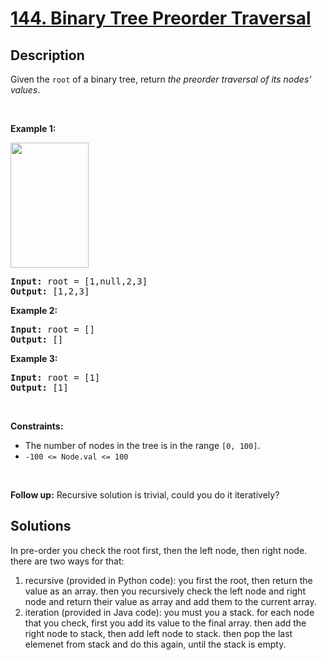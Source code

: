 # [144. Binary Tree Preorder Traversal](https://leetcode.com/problems/binary-tree-preorder-traversal)


## Description

<p>Given the <code>root</code> of a binary tree, return <em>the preorder traversal of its nodes&#39; values</em>.</p>

<p>&nbsp;</p>
<p><strong class="example">Example 1:</strong></p>
<img alt="" src="https://fastly.jsdelivr.net/gh/doocs/leetcode@main/solution/0100-0199/0144.Binary%20Tree%20Preorder%20Traversal/images/inorder_1.jpg" style="width: 125px; height: 200px;" />
<pre>
<strong>Input:</strong> root = [1,null,2,3]
<strong>Output:</strong> [1,2,3]
</pre>

<p><strong class="example">Example 2:</strong></p>

<pre>
<strong>Input:</strong> root = []
<strong>Output:</strong> []
</pre>

<p><strong class="example">Example 3:</strong></p>

<pre>
<strong>Input:</strong> root = [1]
<strong>Output:</strong> [1]
</pre>

<p>&nbsp;</p>
<p><strong>Constraints:</strong></p>

<ul>
	<li>The number of nodes in the tree is in the range <code>[0, 100]</code>.</li>
	<li><code>-100 &lt;= Node.val &lt;= 100</code></li>
</ul>

<p>&nbsp;</p>
<p><strong>Follow up:</strong> Recursive solution is trivial, could you do it iteratively?</p>

## Solutions
In pre-order you check the root first, then the left node, then right node. there are two ways for that:    
1) recursive (provided in Python code): you first the root, then return the value as an array. then you recursively check the left node and right node and return their value as array and add them to the current array.    
2) iteration (provided in Java code): you must you a stack. for each node that you check, first you add its value to the final array. then add the right node to stack, then add left node to stack. then pop the last elemenet from stack and do this again, until the stack is empty.